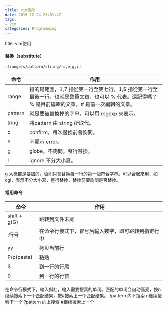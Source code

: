 ```yaml
---
title: vim使用
date: 2016-12-24 23:51:47
tags:
- vim
categories: Programming
---
```


title: vim使用
#### 替換（substitute）

```
:[range]s/pattern/string/[c,e,g,i]
```

<!-- more -->


| 命令 | 作用 |
|--------|--------|
| range	| 指的是範圍，1,7 指從第一行至第七行，1,$ 指從第一行至最後一行，也就是整篇文章，也可以 % 代表。還記得嗎？ % 是目前編輯的文章，# 是前一次編輯的文章。|
| pattern | 就是要被替換掉的字串，可以用 regexp 來表示。|
| tring	| 將pattern 由 string 所取代。|
| c	| confirm，每次替換前會詢問。|
| e	| 不顯示 error。|
| g	 | globe，不詢問，整行替換。|
| i	| ignore 不分大小寫。|


g 大概都是要加的，否則只會替換每一行的第一個符合字串。可以合起來用，如 cgi，表示不分大小寫，整行替換，替換前要詢問是否替換。

#### 常用命令


| 命令 | 作用 |
|--------|--------|
|   shift + g(G)   | 跳转到文件末尾 |
| :行号 | 在命令行模式下，冒号后输入数字，即可跳转到指定行中 |
| yy | 拷贝当前行 |
| P/p(paste) | 粘贴 |
| $ | 到一行的行尾 |
| 0 | 到一行的行首 |

在命令行模式下，输入斜杠，输入需要搜索的单词。匹配的单词会自动高亮，按n继续搜索下一个匹配结果，按#搜索上一个匹配结果。
/pattern 向下搜索 n继续搜索下一个
?pattern 向上搜索 #继续搜索上一个
